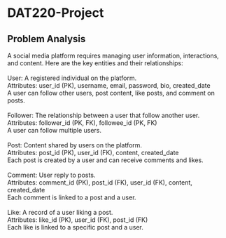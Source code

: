 # DAT220-Project


## Problem Analysis
A social media platform requires managing user information, interactions, and content. Here are the key entities and their relationships:<br/>
<br/>
User: A registered individual on the platform.<br/>
Attributes: user_id (PK), username, email, password, bio, created_date<br/>
A user can follow other users, post content, like posts, and comment on posts.<br/>
<br/>
Follower: The relationship between a user that follow another user.<br/>
Attributes: follower_id (PK, FK), followee_id (PK, FK)<br/>
A user can follow multiple users.<br/>
<br/>
Post: Content shared by users on the platform.<br/>
Attributes: post_id (PK), user_id (FK), content, created_date<br/>
Each post is created by a user and can receive comments and likes.<br/>
<br/>
Comment: User reply to posts.<br/>
Attributes: comment_id (PK), post_id (FK), user_id (FK), content, created_date<br/>
Each comment is linked to a post and a user.<br/>
<br/>
Like: A record of a user liking a post.<br/>
Attributes: like_id (PK), user_id (FK), post_id (FK)<br/>
Each like is linked to a specific post and a user.<br/>
